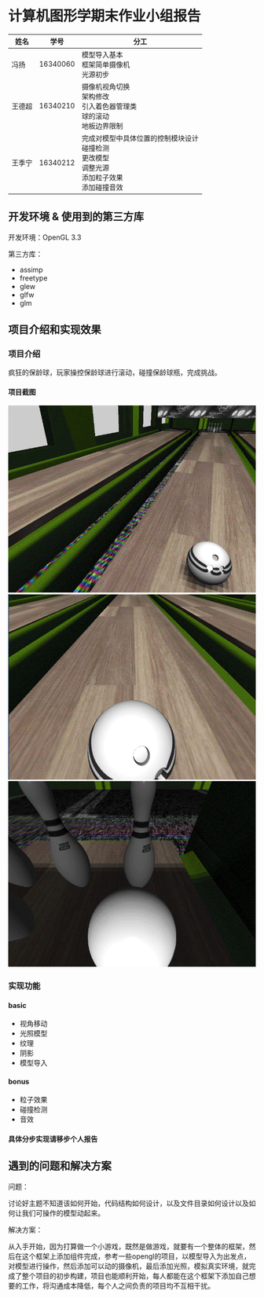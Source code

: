 # 计算机图形学期末作业小组报告

姓名|学号|分工 
-|-|-
冯扬|16340060|模型导入基本<br>框架简单摄像机<br>光源初步
王德超|16340210|摄像机视角切换<br>架构修改<br>引入着色器管理类<br>球的滚动<br>地板边界限制
王季宁|16340212|完成对模型中具体位置的控制模块设计<br>碰撞检测<br>更改模型<br>调整光源<br>添加粒子效果<br>添加碰撞音效

## **开发环境 & 使用到的第三方库**
开发环境：OpenGL 3.3

第三方库：

- assimp
- freetype
- glew
- glfw
- glm

## **项目介绍和实现效果**

### **项目介绍**

疯狂的保龄球，玩家操控保龄球进行滚动，碰撞保龄球瓶，完成挑战。

#### 项目截图
![p1](https://github.com/openglfinal2019/FinalProject/blob/master/doc/PersonalReport/assets/p1.png?raw=true "项目截图")
![p2](https://github.com/openglfinal2019/FinalProject/blob/master/doc/PersonalReport/assets/p2.png?raw=true "项目截图")
![p3](https://github.com/openglfinal2019/FinalProject/blob/master/doc/PersonalReport/assets/p3.png?raw=true "项目截图")


### **实现功能**

#### basic

- 视角移动
- 光照模型
- 纹理
- 阴影
- 模型导入

#### bonus
- 粒子效果
- 碰撞检测
- 音效

#### 具体分步实现请移步个人报告

## **遇到的问题和解决方案**
问题：

讨论好主题不知道该如何开始，代码结构如何设计，以及文件目录如何设计以及如何让我们可操作的模型动起来。

解决方案：

从入手开始，因为打算做一个小游戏，既然是做游戏，就要有一个整体的框架，然后在这个框架上添加组件完成，参考一些opengl的项目，以模型导入为出发点，对模型进行操作，然后添加可以动的摄像机，最后添加光照，模拟真实环境，就完成了整个项目的初步构建，项目也能顺利开始，每人都能在这个框架下添加自己想要的工作，将沟通成本降低，每个人之间负责的项目均不互相干扰。

